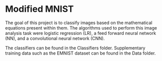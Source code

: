 # Modified MNIST

The goal of this project is to classify images based on the mathematical equations present within them. The algorithms used to perform this image analysis task were logistic regression (LR), a feed forward neural network (NN), and a convolutional neural network (CNN).

The classifiers can be found in the Classifiers folder.
Supplementary training data such as the EMNIST dataset can be found in the Data folder.